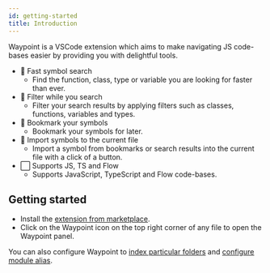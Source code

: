 ```yaml
---
id: getting-started
title: Introduction
---
```


Waypoint is a VSCode extension which aims to make navigating JS code-bases easier by providing you with delightful tools.

-   💨 Fast symbol search
    -   Find the function, class, type or variable you are looking for faster than ever.
-   🎲 Filter while you search
    -   Filter your search results by applying filters such as classes, functions, variables and types.
-   🔖 Bookmark your symbols
    -   Bookmark your symbols for later.
-   📑 Import symbols to the current file
    -   Import a symbol from bookmarks or search results into the current file with a click of a button.
-   ⬜ Supports JS, TS and Flow
    -   Supports JavaScript, TypeScript and Flow code-bases.

## Getting started

-   Install the [extension from marketplace](https://marketplace.visualstudio.com/items?itemName=Raathigeshan.waypoint).
-   Click on the Waypoint icon on the top right corner of any file to open the Waypoint panel.

You can also configure Waypoint to [index particular folders](/docs/folder-to-index) and [configure module alias](/docs/alias-configuration).
